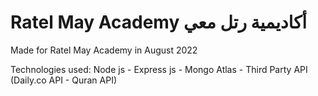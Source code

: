 # Ratel May Academy أكاديمية رتل معي
Made for Ratel May Academy in August 2022  

Technologies used: Node js - Express js - Mongo Atlas - Third Party API (Daily.co API - Quran API)
